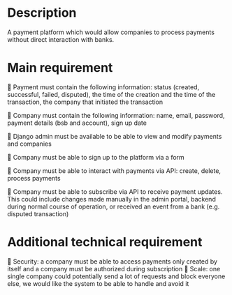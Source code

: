 # Description
A payment platform which would allow companies to process payments without direct interaction with banks.

# Main requirement
:black_square_button: Payment must contain the following information: status (created, successful, failed, disputed), the time of the creation and the time of the transaction, the company that initiated the transaction

:black_square_button: Company must contain the following information: name, email, password, payment details (bsb and account), sign up date

:black_square_button: Django admin must be available to be able to view and modify payments and companies

:black_square_button: Company must be able to sign up to the platform via a form

:black_square_button: Company must be able to interact with payments via API: create, delete, process payments

:black_square_button: Company must be able to subscribe via API to receive payment updates. This could include changes made manually in the admin portal, backend during normal course of operation, or received an event from a bank (e.g. disputed transaction)

# Additional technical requirement
:black_square_button: Security: a company must be able to access payments only created by itself and a company must be authorized during subscription
:black_square_button: Scale: one single company could potentially send a lot of requests and block everyone else, we would like the system to be able to handle and avoid it   

